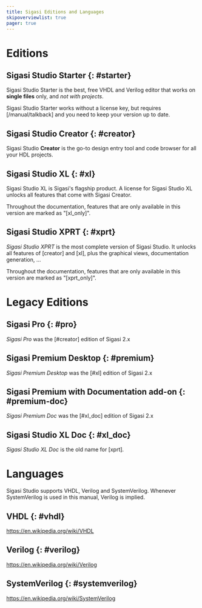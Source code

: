 ```yaml
---
title: Sigasi Editions and Languages
skipoverviewlist: true
pager: true
---
```


# Editions

## Sigasi Studio Starter {: #starter}

Sigasi Studio Starter is the best, free VHDL and Verilog editor that works on **single files** only, and *not with projects*.

Sigasi Studio Starter works without a license key, but requires [/manual/talkback] and you need to keep your version up to date.

## Sigasi Studio Creator {: #creator}

Sigasi Studio **Creator** is the go-to design entry tool and code browser for all your HDL projects.

## Sigasi Studio XL {: #xl}

Sigasi Studio XL is Sigasi's flagship product. A license for Sigasi Studio XL unlocks all features that come with Sigasi Creator.

Throughout the documentation, features that are only available in this version are marked as "[xl_only]".

## Sigasi Studio XPRT {: #xprt}

*Sigasi Studio XPRT* is the most complete version of Sigasi Studio. It unlocks all features of [creator] and [xl], plus the graphical views, documentation generation, ...

Throughout the documentation, features that are only available in this version are marked as "[xprt_only]".

# Legacy Editions

## Sigasi Pro {: #pro}

*Sigasi Pro* was the [#creator] edition of Sigasi 2.x

## Sigasi Premium Desktop {: #premium}

*Sigasi Premium Desktop* was the [#xl] edition of Sigasi 2.x

## Sigasi Premium with Documentation add-on {: #premium-doc}

*Sigasi Premium Doc* was the [#xl_doc] edition of Sigasi 2.x

## Sigasi Studio XL Doc {: #xl_doc}

*Sigasi Studio XL Doc* is the old name for [xprt].

# Languages

Sigasi Studio supports VHDL, Verilog and SystemVerilog.
Whenever SystemVerilog is used in this manual, Verilog is implied.

## VHDL {: #vhdl}

<https://en.wikipedia.org/wiki/VHDL>

## Verilog {: #verilog}

<https://en.wikipedia.org/wiki/Verilog>

## SystemVerilog {: #systemverilog}

<https://en.wikipedia.org/wiki/SystemVerilog>
